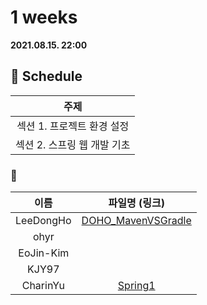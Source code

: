 # 1 weeks 
**2021.08.15. 22:00**

## :calendar: Schedule
|주제|
|:--:|
|섹션 1. 프로젝트 환경 설정|
|섹션 2. 스프링 웹 개발 기초|

### :speech_balloon:
|이름|파일명 (링크)|
|:--:|:--:|
|LeeDongHo|[DOHO_MavenVSGradle](/DOHO_MavenVSGradle.pdf)|
|ohyr||
|EoJin-Kim||
|KJY97||
|CharinYu|[Spring1](/chaerin_210815_spring.pdf)|